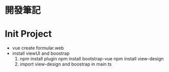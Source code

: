 # 開發筆記

# Init Project
* vue create formular.web
* install viewUI and boostrap
    1. npm install plugin
       npm install bootstrap-vue 
       npm install view-design
    2. import view-design and boostrap in main.ts